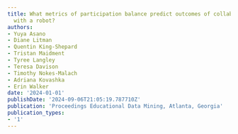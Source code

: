 ```yaml
---
title: What metrics of participation balance predict outcomes of collaborative learning
  with a robot?
authors:
- Yuya Asano
- Diane Litman
- Quentin King-Shepard
- Tristan Maidment
- Tyree Langley
- Teresa Davison
- Timothy Nokes-Malach
- Adriana Kovashka
- Erin Walker
date: '2024-01-01'
publishDate: '2024-09-06T21:05:19.787710Z'
publication: 'Proceedings Educational Data Mining, Atlanta, Georgia'
publication_types:
- '1'
---
```

